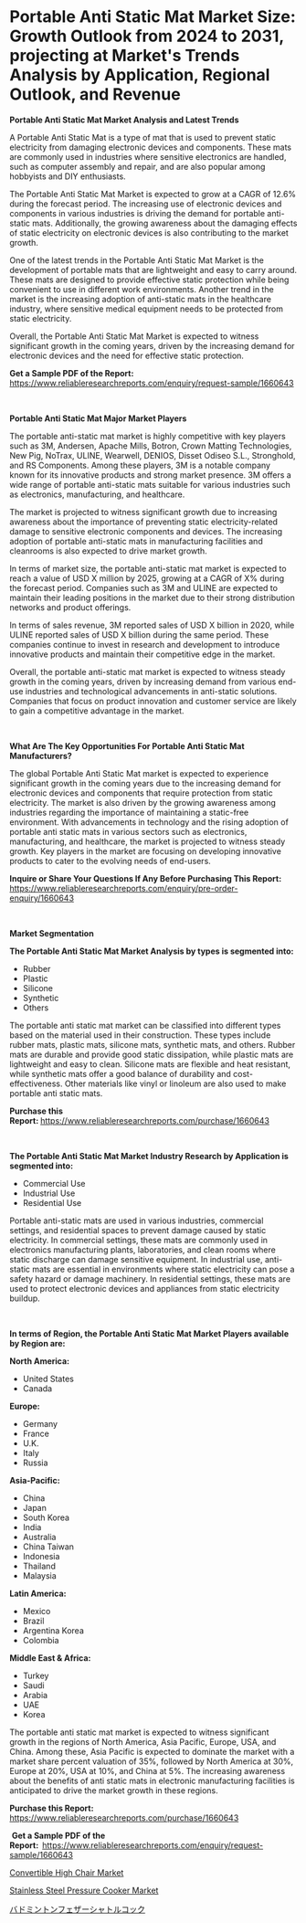 <p><h1>Portable Anti Static Mat Market Size: Growth Outlook from 2024 to 2031, projecting at Market's Trends Analysis by Application, Regional Outlook, and Revenue</h1></p><p><strong>Portable Anti Static Mat Market Analysis and Latest Trends</strong></p>
<p><p>A Portable Anti Static Mat is a type of mat that is used to prevent static electricity from damaging electronic devices and components. These mats are commonly used in industries where sensitive electronics are handled, such as computer assembly and repair, and are also popular among hobbyists and DIY enthusiasts.</p><p>The Portable Anti Static Mat Market is expected to grow at a CAGR of 12.6% during the forecast period. The increasing use of electronic devices and components in various industries is driving the demand for portable anti-static mats. Additionally, the growing awareness about the damaging effects of static electricity on electronic devices is also contributing to the market growth.</p><p>One of the latest trends in the Portable Anti Static Mat Market is the development of portable mats that are lightweight and easy to carry around. These mats are designed to provide effective static protection while being convenient to use in different work environments. Another trend in the market is the increasing adoption of anti-static mats in the healthcare industry, where sensitive medical equipment needs to be protected from static electricity.</p><p>Overall, the Portable Anti Static Mat Market is expected to witness significant growth in the coming years, driven by the increasing demand for electronic devices and the need for effective static protection.</p></p>
<p><strong>Get a Sample PDF of the Report:&nbsp;</strong> <a href="https://www.reliableresearchreports.com/enquiry/request-sample/1660643">https://www.reliableresearchreports.com/enquiry/request-sample/1660643</a></p>
<p>&nbsp;</p>
<p><strong>Portable Anti Static Mat Major Market Players</strong></p>
<p><p>The portable anti-static mat market is highly competitive with key players such as 3M, Andersen, Apache Mills, Botron, Crown Matting Technologies, New Pig, NoTrax, ULINE, Wearwell, DENIOS, Disset Odiseo S.L., Stronghold, and RS Components. Among these players, 3M is a notable company known for its innovative products and strong market presence. 3M offers a wide range of portable anti-static mats suitable for various industries such as electronics, manufacturing, and healthcare.</p><p>The market is projected to witness significant growth due to increasing awareness about the importance of preventing static electricity-related damage to sensitive electronic components and devices. The increasing adoption of portable anti-static mats in manufacturing facilities and cleanrooms is also expected to drive market growth.</p><p>In terms of market size, the portable anti-static mat market is expected to reach a value of USD X million by 2025, growing at a CAGR of X% during the forecast period. Companies such as 3M and ULINE are expected to maintain their leading positions in the market due to their strong distribution networks and product offerings.</p><p>In terms of sales revenue, 3M reported sales of USD X billion in 2020, while ULINE reported sales of USD X billion during the same period. These companies continue to invest in research and development to introduce innovative products and maintain their competitive edge in the market.</p><p>Overall, the portable anti-static mat market is expected to witness steady growth in the coming years, driven by increasing demand from various end-use industries and technological advancements in anti-static solutions. Companies that focus on product innovation and customer service are likely to gain a competitive advantage in the market.</p></p>
<p>&nbsp;</p>
<p><strong>What Are The Key Opportunities For Portable Anti Static Mat Manufacturers?</strong></p>
<p><p>The global Portable Anti Static Mat market is expected to experience significant growth in the coming years due to the increasing demand for electronic devices and components that require protection from static electricity. The market is also driven by the growing awareness among industries regarding the importance of maintaining a static-free environment. With advancements in technology and the rising adoption of portable anti static mats in various sectors such as electronics, manufacturing, and healthcare, the market is projected to witness steady growth. Key players in the market are focusing on developing innovative products to cater to the evolving needs of end-users.</p></p>
<p><strong>Inquire or Share Your Questions If Any Before Purchasing This Report:</strong> <a href="https://www.reliableresearchreports.com/enquiry/pre-order-enquiry/1660643">https://www.reliableresearchreports.com/enquiry/pre-order-enquiry/1660643</a></p>
<p>&nbsp;</p>
<p><strong>Market Segmentation</strong></p>
<p><strong>The Portable Anti Static Mat Market Analysis by types is segmented into:</strong></p>
<p><ul><li>Rubber</li><li>Plastic</li><li>Silicone</li><li>Synthetic</li><li>Others</li></ul></p>
<p><p>The portable anti static mat market can be classified into different types based on the material used in their construction. These types include rubber mats, plastic mats, silicone mats, synthetic mats, and others. Rubber mats are durable and provide good static dissipation, while plastic mats are lightweight and easy to clean. Silicone mats are flexible and heat resistant, while synthetic mats offer a good balance of durability and cost-effectiveness. Other materials like vinyl or linoleum are also used to make portable anti static mats.</p></p>
<p><strong>Purchase this Report:&nbsp;</strong><a href="https://www.reliableresearchreports.com/purchase/1660643">https://www.reliableresearchreports.com/purchase/1660643</a></p>
<p>&nbsp;</p>
<p><strong>The Portable Anti Static Mat Market Industry Research by Application is segmented into:</strong></p>
<p><ul><li>Commercial Use</li><li>Industrial Use</li><li>Residential Use</li></ul></p>
<p><p>Portable anti-static mats are used in various industries, commercial settings, and residential spaces to prevent damage caused by static electricity. In commercial settings, these mats are commonly used in electronics manufacturing plants, laboratories, and clean rooms where static discharge can damage sensitive equipment. In industrial use, anti-static mats are essential in environments where static electricity can pose a safety hazard or damage machinery. In residential settings, these mats are used to protect electronic devices and appliances from static electricity buildup.</p></p>
<p>&nbsp;</p>
<p><strong>In terms of Region, the Portable Anti Static Mat Market Players available by Region are:</strong></p>
<p>
    <p> <strong> North America: </strong>
        <ul>
            <li>United States</li>
            <li>Canada</li>
        </ul>
        </p> 
    <p> <strong> Europe: </strong>
        <ul>
            <li>Germany</li>
            <li>France</li>
            <li>U.K.</li>
            <li>Italy</li>
            <li>Russia</li>
        </ul>
        </p> 
    <p> <strong> Asia-Pacific: </strong>
        <ul>
            <li>China</li>
            <li>Japan</li>
            <li>South Korea</li>
            <li>India</li>
            <li>Australia</li>
            <li>China Taiwan</li>
            <li>Indonesia</li>
            <li>Thailand</li>
            <li>Malaysia</li>
        </ul>
        </p> 
    <p> <strong> Latin America: </strong>
        <ul>
            <li>Mexico</li>
            <li>Brazil</li>
            <li>Argentina Korea</li>
            <li>Colombia</li>
        </ul>
        </p> 
    <p> <strong> Middle East & Africa: </strong>
        <ul>
            <li>Turkey</li>
            <li>Saudi</li>
            <li>Arabia</li>
            <li>UAE</li>
            <li>Korea</li>
        </ul>
    </p>
    </p>
<p><p>The portable anti static mat market is expected to witness significant growth in the regions of North America, Asia Pacific, Europe, USA, and China. Among these, Asia Pacific is expected to dominate the market with a market share percent valuation of 35%, followed by North America at 30%, Europe at 20%, USA at 10%, and China at 5%. The increasing awareness about the benefits of anti static mats in electronic manufacturing facilities is anticipated to drive the market growth in these regions.</p></p>
<p><strong>Purchase this Report: </strong><a href="https://www.reliableresearchreports.com/purchase/1660643">https://www.reliableresearchreports.com/purchase/1660643</a></p>
<p>&nbsp;<strong>Get a Sample PDF of the Report:&nbsp;&nbsp;</strong><a href="https://www.reliableresearchreports.com/enquiry/request-sample/1660643">https://www.reliableresearchreports.com/enquiry/request-sample/1660643</a></p>
<p><strong></strong></p>
<p><p><a href="https://github.com/bmorecock/Market-Research-Report-List-2/blob/main/convertible-high-chair-market.md">Convertible High Chair Market</a></p><p><a href="https://github.com/jsmusil/Market-Research-Report-List-2/blob/main/stainless-steel-pressure-cooker-market.md">Stainless Steel Pressure Cooker Market</a></p><p><a href="https://medium.com/@alicequigley2023/%E3%83%90%E3%83%89%E3%83%9F%E3%83%B3%E3%83%88%E3%83%B3%E3%83%95%E3%82%A7%E3%82%B6%E3%83%BC%E3%82%B7%E3%83%A3%E3%83%88%E3%83%AB%E3%82%B3%E3%83%83%E3%82%AF%E5%B8%82%E5%A0%B4%E3%83%AC%E3%83%9D%E3%83%BC%E3%83%88%E3%81%AF-%E3%81%93%E3%81%AE%E5%B8%82%E5%A0%B4%E3%81%AE%E6%9C%80%E6%96%B0%E3%81%AE%E3%83%88%E3%83%AC%E3%83%B3%E3%83%89%E3%81%A8%E6%88%90%E9%95%B7%E6%A9%9F%E4%BC%9A%E3%82%92%E6%98%8E%E3%82%89%E3%81%8B%E3%81%AB%E3%81%97%E3%81%BE%E3%81%99-1a39f2047be6">バドミントンフェザーシャトルコック</a></p></p>
